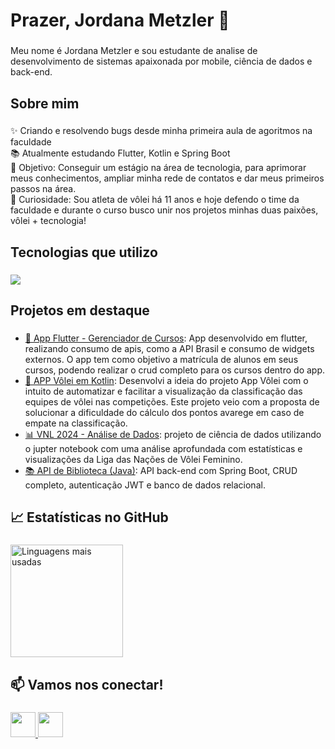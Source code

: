 <h1 align="left">Prazer, Jordana Metzler 👋</h1>

###

<p align="left">Meu nome é Jordana Metzler e sou estudante de analise de desenvolvimento de sistemas apaixonada por mobile, ciência de dados e back-end.</p>

###

<h2 align="left">Sobre mim</h2>

###

<p align="left">
✨ Criando e resolvendo bugs desde minha primeira aula de agoritmos na faculdade<br>
📚 Atualmente estudando Flutter, Kotlin e Spring Boot<br>
🎯 Objetivo: Conseguir um estágio na área de tecnologia, para aprimorar meus conhecimentos, ampliar minha rede de contatos e dar meus primeiros passos na área.<br>
🎲 Curiosidade: Sou atleta de vôlei há 11 anos e hoje defendo o time da faculdade e durante o curso busco unir nos projetos minhas duas paixões, vôlei + tecnologia!
</p>

###

<h2 align="left">Tecnologias que utilizo</h2>

###

<div align="left">
  <img src="https://skillicons.dev/icons?i=java,kotlin,flutter,python,mysql,html,css,git,php" />
</div>

###

<h2 align="left">Projetos em destaque</h2>

###

- [📱 App Flutter - Gerenciador de Cursos](https://github.com/Jordana-Metzler/App_Flutter): App desenvolvido em flutter, realizando consumo de apis, como a API Brasil e consumo de widgets externos. O app tem como objetivo a matrícula de alunos em seus cursos, podendo realizar o crud completo para os cursos dentro do app.
- [🏐 APP Vôlei em Kotlin](https://github.com/Jordana-Metzler/APP-Volei): Desenvolvi a ideia do projeto App Vôlei com o intuito de automatizar e facilitar a visualização da classificação das equipes de
vôlei nas competições. Este projeto veio com a proposta de solucionar a dificuldade do cálculo dos pontos avarege em caso de empate na classificação. 
- [📊 VNL 2024 - Análise de Dados](https://github.com/Jordana-Metzler/VNL2024_DataScience): projeto de ciência de dados utilizando o jupter notebook com uma análise aprofundada com estatísticas e visualizações da Liga das Nações de Vôlei Feminino.  
- [📚 API de Biblioteca (Java)](https://github.com/Jordana-Metzler/API_Biblioteca): API back-end com Spring Boot, CRUD completo, autenticação JWT e banco de dados relacional.

###

<h2 align="left">📈 Estatísticas no GitHub</h2>

###

<p align="left">
  <img src="https://github-readme-stats.vercel.app/api/top-langs/?username=Jordana-Metzler&layout=compact&theme=light" alt="Linguagens mais usadas" height="180" />
</p>


###

<h2 align="left">📫 Vamos nos conectar!</h2>

###

<p align="left">
  <a href="https://linkedin.com/in/jordana-metzler" target="_blank" title="LinkedIn">
    <img src="https://skillicons.dev/icons?i=linkedin" height="40" />
  </a>
  <a href="mailto:jordana@email.com" target="_blank" title="E-mail">
    <img src="https://skillicons.dev/icons?i=gmail" height="40" />
  </a>
</p>

